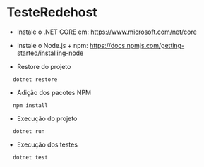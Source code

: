 # TesteRedehost

 - Instale o .NET CORE em: https://www.microsoft.com/net/core

 - Instale o Node.js + npm: https://docs.npmjs.com/getting-started/installing-node

 - Restore do projeto

  ```
    dotnet restore
  ```

 - Adição dos pacotes NPM

  ```
    npm install
  ```  

 - Execução do projeto  

  ```
    dotnet run
  ```

 - Execução dos testes  

  ```
    dotnet test
  ```